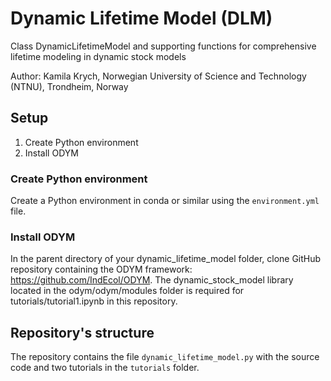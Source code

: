 # Dynamic Lifetime Model (DLM)

Class DynamicLifetimeModel and supporting functions for comprehensive lifetime modeling in dynamic stock models

Author: Kamila Krych, Norwegian University of Science and Technology (NTNU), Trondheim, Norway

## Setup

1. Create Python environment
2. Install ODYM

### Create Python environment

Create a Python environment in conda or similar using the `environment.yml` file.

### Install ODYM

In the parent directory of your dynamic_lifetime_model folder, clone GitHub repository containing the ODYM framework: https://github.com/IndEcol/ODYM. The dynamic_stock_model library located in the odym/odym/modules folder is required for tutorials/tutorial1.ipynb in this repository. 

## Repository's structure
The repository contains the file `dynamic_lifetime_model.py` with the source code and two tutorials in the `tutorials` folder.